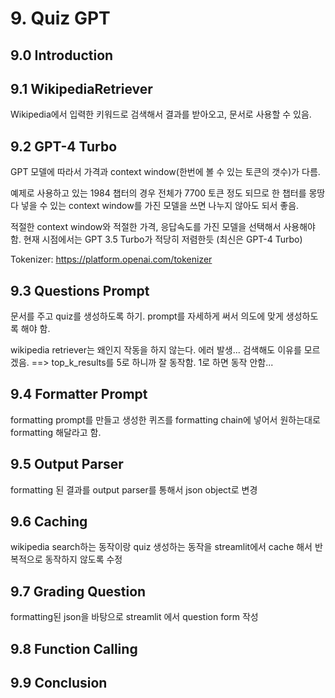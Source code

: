 # 9. Quiz GPT
## 9.0 Introduction
## 9.1 WikipediaRetriever
Wikipedia에서 입력한 키워드로  검색해서 결과를 받아오고, 문서로 사용할 수 있음.
## 9.2 GPT-4 Turbo
GPT 모델에 따라서 가격과 context window(한번에 볼 수 있는 토큰의 갯수)가 다름.

예제로 사용하고 있는 1984 챕터의 경우 전체가 7700 토큰 정도 되므로 한 챕터를 몽땅 다 넣을 수 있는 context window를 가진 모델을 쓰면 나누지 않아도 되서 좋음.

적절한 context window와 적절한 가격, 응답속도를 가진 모델을 선택해서 사용해야 함. 현재 시점에서는 GPT 3.5 Turbo가 적당히 저렴한듯 (최신은 GPT-4 Turbo)

Tokenizer: https://platform.openai.com/tokenizer
## 9.3 Questions Prompt
문서를 주고 quiz를 생성하도록 하기. prompt를 자세하게 써서 의도에 맞게 생성하도록 해야 함.

wikipedia retriever는 왜인지 작동을 하지 않는다. 에러 발생... 검색해도 이유를 모르겠음.
==> top_k_results를 5로 하니까 잘 동작함. 1로 하면 동작 안함...
## 9.4 Formatter Prompt
formatting prompt를 만들고 생성한 퀴즈를 formatting chain에 넣어서 원하는대로 formatting 해달라고 함.
## 9.5 Output Parser
formatting 된 결과를 output parser를 통해서 json object로 변경
## 9.6 Caching
wikipedia search하는 동작이랑 quiz 생성하는 동작을 streamlit에서 cache 해서 반복적으로 동작하지 않도록 수정
## 9.7 Grading Question
formatting된 json을 바탕으로 streamlit 에서 question form 작성 
## 9.8 Function Calling
## 9.9 Conclusion